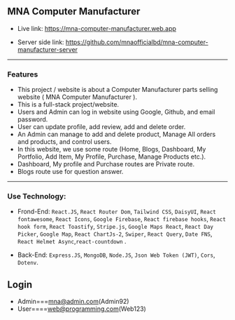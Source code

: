 ## MNA Computer Manufacturer

- Live link: https://mna-computer-manufacturer.web.app

- Server side link: https://github.com/mnaofficialbd/mna-computer-manufacturer-server
<hr />

### Features

- This project / website is about a Computer Manufacturer parts selling website ( MNA Computer Manufacturer ).
- This is a full-stack project/website.
- Users and Admin can log in website using Google, Github, and email password.
- User can update profile, add review, add and delete order.
- An Admin can manage to add and delete product, Manage All orders and products, and control users.
- In this website, we use some route (Home, Blogs, Dashboard, My Portfolio, Add Item, My Profile, Purchase, Manage Products etc.).
- Dashboard, My profile and Purchase routes are Private route.
- Blogs route use for question answer.

<hr />

### Use Technology:

- Frond-End:
  `React.JS`, `React Router Dom`, `Tailwind CSS`, `DaisyUI`, `React fontawesome`, `React Icons`, `Google Firebase`, `React firebase hooks`, `React hook form`, `React Toastify`, `Stripe.js`, `Google Maps React`, `React Day Picker`, `Google Map`, `React ChartJs-2`, `Swiper`, `React Query`, `Date FNS`, `React Helmet Async`,`react-countdown` .

- Back-End:
  `Express.JS`, `MongoDB`, `Node.JS`, `Json Web Token (JWT)`, `Cors`, `Dotenv`.

## Login

- Admin===mna@admin.com(Admin92)
- User====web@programming.com(Web123)
